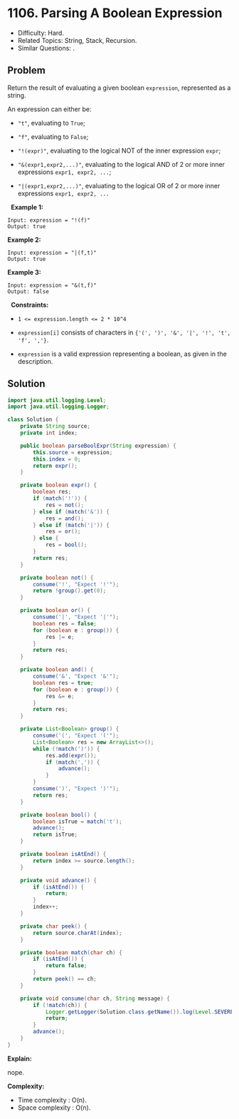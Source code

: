 # 1106. Parsing A Boolean Expression

- Difficulty: Hard.
- Related Topics: String, Stack, Recursion.
- Similar Questions: .

## Problem

Return the result of evaluating a given boolean ```expression```, represented as a string.

An expression can either be:


	
- ```"t"```, evaluating to ```True```;
	
- ```"f"```, evaluating to ```False```;
	
- ```"!(expr)"```, evaluating to the logical NOT of the inner expression ```expr```;
	
- ```"&(expr1,expr2,...)"```, evaluating to the logical AND of 2 or more inner expressions ```expr1, expr2, ...```;
	
- ```"|(expr1,expr2,...)"```, evaluating to the logical OR of 2 or more inner expressions ```expr1, expr2, ...```


 
**Example 1:**

```
Input: expression = "!(f)"
Output: true
```

**Example 2:**

```
Input: expression = "|(f,t)"
Output: true
```

**Example 3:**

```
Input: expression = "&(t,f)"
Output: false
```

 
**Constraints:**


	
- ```1 <= expression.length <= 2 * 10^4```
	
- ```expression[i]``` consists of characters in ```{'(', ')', '&', '|', '!', 't', 'f', ','}```.
	
- ```expression``` is a valid expression representing a boolean, as given in the description.



## Solution

```java
import java.util.logging.Level;
import java.util.logging.Logger;

class Solution {
    private String source;
    private int index;

    public boolean parseBoolExpr(String expression) {
        this.source = expression;
        this.index = 0;
        return expr();
    }

    private boolean expr() {
        boolean res;
        if (match('!')) {
            res = not();
        } else if (match('&')) {
            res = and();
        } else if (match('|')) {
            res = or();
        } else {
            res = bool();
        }
        return res;
    }

    private boolean not() {
        consume('!', "Expect '!'");
        return !group().get(0);
    }

    private boolean or() {
        consume('|', "Expect '|'");
        boolean res = false;
        for (boolean e : group()) {
            res |= e;
        }
        return res;
    }

    private boolean and() {
        consume('&', "Expect '&'");
        boolean res = true;
        for (boolean e : group()) {
            res &= e;
        }
        return res;
    }

    private List<Boolean> group() {
        consume('(', "Expect '('");
        List<Boolean> res = new ArrayList<>();
        while (!match(')')) {
            res.add(expr());
            if (match(',')) {
                advance();
            }
        }
        consume(')', "Expect ')'");
        return res;
    }

    private boolean bool() {
        boolean isTrue = match('t');
        advance();
        return isTrue;
    }

    private boolean isAtEnd() {
        return index >= source.length();
    }

    private void advance() {
        if (isAtEnd()) {
            return;
        }
        index++;
    }

    private char peek() {
        return source.charAt(index);
    }

    private boolean match(char ch) {
        if (isAtEnd()) {
            return false;
        }
        return peek() == ch;
    }

    private void consume(char ch, String message) {
        if (!match(ch)) {
            Logger.getLogger(Solution.class.getName()).log(Level.SEVERE, () -> message);
            return;
        }
        advance();
    }
}
```

**Explain:**

nope.

**Complexity:**

* Time complexity : O(n).
* Space complexity : O(n).
